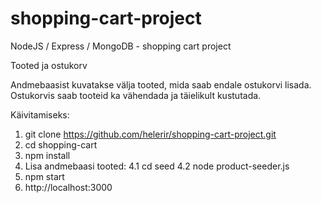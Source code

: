 # shopping-cart-project
NodeJS / Express / MongoDB - shopping cart project

Tooted ja ostukorv

Andmebaasist kuvatakse välja tooted, mida saab endale ostukorvi lisada.
Ostukorvis saab tooteid ka vähendada ja täielikult kustutada.

Käivitamiseks: 

1. git clone https://github.com/helerir/shopping-cart-project.git
2. cd shopping-cart
3. npm install
4. Lisa andmebaasi tooted: 
  4.1 cd seed
  4.2 node product-seeder.js
5. npm start
6. http://localhost:3000

